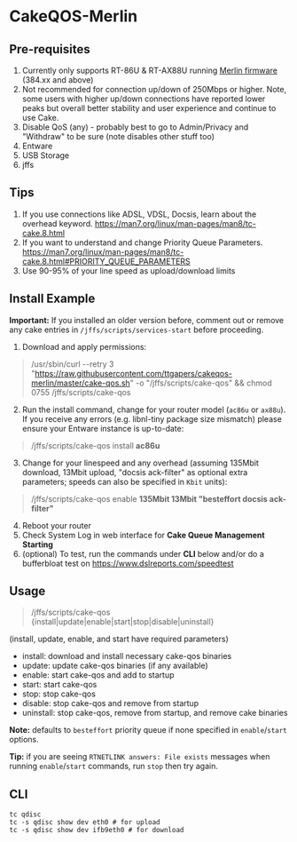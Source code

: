 # CakeQOS-Merlin

## Pre-requisites
1. Currently only supports RT-86U & RT-AX88U running <a href="https://github.com/RMerl/asuswrt-merlin.ng">Merlin firmware</a> (384.xx and above)
2. Not recommended for connection up/down of 250Mbps or higher. Note, some users with higher up/down connections have reported lower peaks but overall better stability and user experience and continue to use Cake.
3. Disable QoS (any) - probably best to go to Admin/Privacy and "Withdraw" to be sure (note disables other stuff too)
4. Entware
5. USB Storage
6. jffs

## Tips
1. If you use connections like ADSL, VDSL, Docsis, learn about the overhead keyword. 
    https://man7.org/linux/man-pages/man8/tc-cake.8.html
2. If you want to understand and change Priority Queue Parameters.
    https://man7.org/linux/man-pages/man8/tc-cake.8.html#PRIORITY_QUEUE_PARAMETERS
3. Use 90-95% of your line speed as upload/download limits

## Install Example

**Important:** If you installed an older version before, comment out or remove any cake entries in `/jffs/scripts/services-start` before proceeding.

1. Download and apply permissions:
> /usr/sbin/curl --retry 3 "https://raw.githubusercontent.com/ttgapers/cakeqos-merlin/master/cake-qos.sh" -o "/jffs/scripts/cake-qos" && chmod 0755 /jffs/scripts/cake-qos
2. Run the install command, change for your router model (`ac86u` or `ax88u`). If you receive any errors (e.g. libnl-tiny package size mismatch) please ensure your Entware instance is up-to-date:
> /jffs/scripts/cake-qos install **ac86u**
3. Change for your linespeed and any overhead (assuming 135Mbit download, 13Mbit upload, "docsis ack-filter" as optional extra parameters; speeds can also be specified in `Kbit` units):
> /jffs/scripts/cake-qos enable **135Mbit 13Mbit "besteffort docsis ack-filter"**
4. Reboot your router
5. Check System Log in web interface for **Cake Queue Management Starting**
6. (optional) To test, run the commands under **CLI** below and/or do a bufferbloat test on https://www.dslreports.com/speedtest

## Usage

> /jffs/scripts/cake-qos {install|update|enable|start|stop|disable|uninstall}

(install, update, enable, and start have required parameters)

- install: download and install necessary cake-qos binaries
- update: update cake-qos binaries (if any available)
- enable:  start cake-qos and add to startup
- start:   start cake-qos
- stop:    stop cake-qos
- disable: stop cake-qos and remove from startup
- uninstall: stop cake-qos, remove from startup, and remove cake binaries

**Note:** defaults to `besteffort` priority queue if none specified in `enable`/`start` options.

**Tip:** if you are seeing `RTNETLINK answers: File exists` messages when running `enable`/`start` commands, run `stop` then try again.
    
## CLI

```
tc qdisc
tc -s qdisc show dev eth0 # for upload
tc -s qdisc show dev ifb9eth0 # for download
```

